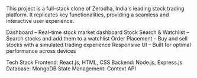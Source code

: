This project is a full-stack clone of Zerodha, India's leading stock trading platform. It replicates key functionalities, providing a seamless and interactive user experience.

Dashboard – Real-time stock market dashboard
Stock Search & Watchlist – Search stocks and add them to a watchlist
Order Placement – Buy and sell stocks with a simulated trading experience
Responsive UI – Built for optimal performance across devices

Tech Stack
Frontend: React.js, HTML, CSS
Backend: Node.js, Express.js
Database: MongoDB
State Management: Context API
